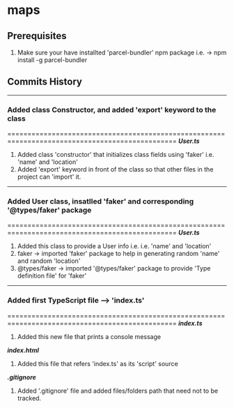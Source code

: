 # maps

## Prerequisites
1. Make sure your have installted 'parcel-bundler' npm package i.e. -> npm install -g parcel-bundler


## Commits History

************************************************************************************************
### Added class Constructor, and added 'export' keyword to the class
================================================================================================
***User.ts***
1. Added class 'constructor' that initializes class fields using 'faker' i.e. 'name' and 'location'
2. Added 'export' keyword in front of the class so that other files in the project can 'import' it.


************************************************************************************************
### Added User class, insatlled 'faker' and corresponding '@types/faker' package
================================================================================================
***User.ts***
1. Added this class to provide a User info i.e. i.e. 'name' and 'location'
2. faker -> imported 'faker' package to help in generating random 'name' and random 'location'
3. @types/faker -> imported '@types/faker' package to provide 'Type definition file' for 'faker'


************************************************************************************************
### Added first TypeScript file --> 'index.ts'
================================================================================================
***index.ts***
1. Added this new file that prints a console message

***index.html***
1. Added this file that refers 'index.ts' as its 'script' source

***.gitignore***
1. Added '.gitignore' file and added files/folders path that need not to be tracked.